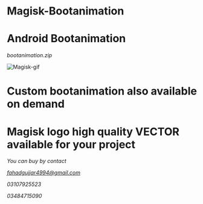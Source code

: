 # Magisk-Bootanimation

# Android Bootanimation
*bootanimation.zip*

![Magisk-gif](https://github.com/fahad15090/Magisk-Bootanimation/blob/main/magisk.gif?raw=true)

# Custom bootanimation also available on demand

# Magisk logo high quality VECTOR available for your project
 *You can buy by contact* 

*fahadgujjar4994@gmail.com*

*03107925523*

*03484715090*
